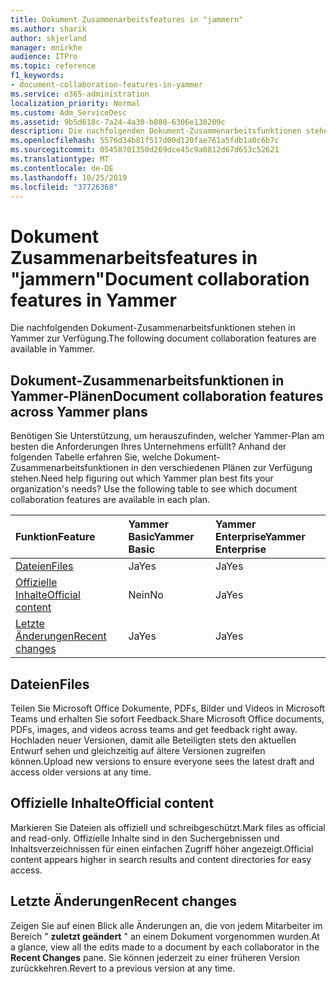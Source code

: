 ```yaml
---
title: Dokument Zusammenarbeitsfeatures in "jammern"
ms.author: sharik
author: skjerland
manager: mnirkhe
audience: ITPro
ms.topic: reference
f1_keywords:
- document-collaboration-features-in-yammer
ms.service: o365-administration
localization_priority: Normal
ms.custom: Adm_ServiceDesc
ms.assetid: 9b5d618c-7a24-4a30-b880-6306e130209c
description: Die nachfolgenden Dokument-Zusammenarbeitsfunktionen stehen in Yammer zur Verfügung.
ms.openlocfilehash: 5576d34b81f517d00d120fae761a5fdb1a0c6b7c
ms.sourcegitcommit: 05458701350d269dce45c9a0812d67d653c52621
ms.translationtype: MT
ms.contentlocale: de-DE
ms.lasthandoff: 10/25/2019
ms.locfileid: "37726368"
---
```

# <a name="document-collaboration-features-in-yammer"></a><span data-ttu-id="6d12a-103">Dokument Zusammenarbeitsfeatures in "jammern"</span><span class="sxs-lookup"><span data-stu-id="6d12a-103">Document collaboration features in Yammer</span></span>

<span data-ttu-id="6d12a-104">Die nachfolgenden Dokument-Zusammenarbeitsfunktionen stehen in Yammer zur Verfügung.</span><span class="sxs-lookup"><span data-stu-id="6d12a-104">The following document collaboration features are available in Yammer.</span></span>
  
## <a name="document-collaboration-features-across-yammer-plans"></a><span data-ttu-id="6d12a-105">Dokument-Zusammenarbeitsfunktionen in Yammer-Plänen</span><span class="sxs-lookup"><span data-stu-id="6d12a-105">Document collaboration features across Yammer plans</span></span>

<span data-ttu-id="6d12a-p101">Benötigen Sie Unterstützung, um herauszufinden, welcher Yammer-Plan am besten die Anforderungen Ihres Unternehmens erfüllt? Anhand der folgenden Tabelle erfahren Sie, welche Dokument-Zusammenarbeitsfunktionen in den verschiedenen Plänen zur Verfügung stehen.</span><span class="sxs-lookup"><span data-stu-id="6d12a-p101">Need help figuring out which Yammer plan best fits your organization's needs? Use the following table to see which document collaboration features are available in each plan.</span></span>
  
|<span data-ttu-id="6d12a-108">**Funktion**</span><span class="sxs-lookup"><span data-stu-id="6d12a-108">**Feature**</span></span>|<span data-ttu-id="6d12a-109">**Yammer Basic**</span><span class="sxs-lookup"><span data-stu-id="6d12a-109">**Yammer Basic**</span></span>|<span data-ttu-id="6d12a-110">**Yammer Enterprise**</span><span class="sxs-lookup"><span data-stu-id="6d12a-110">**Yammer Enterprise**</span></span>|
|:-----|:-----|:-----|
|[<span data-ttu-id="6d12a-111">Dateien</span><span class="sxs-lookup"><span data-stu-id="6d12a-111">Files</span></span>](document-collaboration-features-in-yammer.md#files) <br/> |<span data-ttu-id="6d12a-112">Ja</span><span class="sxs-lookup"><span data-stu-id="6d12a-112">Yes</span></span>  <br/> |<span data-ttu-id="6d12a-113">Ja</span><span class="sxs-lookup"><span data-stu-id="6d12a-113">Yes</span></span>  <br/> |
|[<span data-ttu-id="6d12a-114">Offizielle Inhalte</span><span class="sxs-lookup"><span data-stu-id="6d12a-114">Official content</span></span>](document-collaboration-features-in-yammer.md#official-content) <br/> |<span data-ttu-id="6d12a-115">Nein</span><span class="sxs-lookup"><span data-stu-id="6d12a-115">No</span></span>  <br/> |<span data-ttu-id="6d12a-116">Ja</span><span class="sxs-lookup"><span data-stu-id="6d12a-116">Yes</span></span>  <br/> |
|[<span data-ttu-id="6d12a-117">Letzte Änderungen</span><span class="sxs-lookup"><span data-stu-id="6d12a-117">Recent changes</span></span>](document-collaboration-features-in-yammer.md#recent-changes) <br/> |<span data-ttu-id="6d12a-118">Ja</span><span class="sxs-lookup"><span data-stu-id="6d12a-118">Yes</span></span>  <br/> |<span data-ttu-id="6d12a-119">Ja</span><span class="sxs-lookup"><span data-stu-id="6d12a-119">Yes</span></span>  <br/> |

## <a name="files"></a><span data-ttu-id="6d12a-120">Dateien</span><span class="sxs-lookup"><span data-stu-id="6d12a-120">Files</span></span>

<span data-ttu-id="6d12a-121">Teilen Sie Microsoft Office Dokumente, PDFs, Bilder und Videos in Microsoft Teams und erhalten Sie sofort Feedback.</span><span class="sxs-lookup"><span data-stu-id="6d12a-121">Share Microsoft Office documents, PDFs, images, and videos across teams and get feedback right away.</span></span> <span data-ttu-id="6d12a-122">Hochladen neuer Versionen, damit alle Beteiligten stets den aktuellen Entwurf sehen und gleichzeitig auf ältere Versionen zugreifen können.</span><span class="sxs-lookup"><span data-stu-id="6d12a-122">Upload new versions to ensure everyone sees the latest draft and access older versions at any time.</span></span>
  
## <a name="official-content"></a><span data-ttu-id="6d12a-123">Offizielle Inhalte</span><span class="sxs-lookup"><span data-stu-id="6d12a-123">Official content</span></span>

<span data-ttu-id="6d12a-124">Markieren Sie Dateien als offiziell und schreibgeschützt.</span><span class="sxs-lookup"><span data-stu-id="6d12a-124">Mark files as official and read-only.</span></span> <span data-ttu-id="6d12a-125">Offizielle Inhalte sind in den Suchergebnissen und Inhaltsverzeichnissen für einen einfachen Zugriff höher angezeigt.</span><span class="sxs-lookup"><span data-stu-id="6d12a-125">Official content appears higher in search results and content directories for easy access.</span></span>

## <a name="recent-changes"></a><span data-ttu-id="6d12a-126">Letzte Änderungen</span><span class="sxs-lookup"><span data-stu-id="6d12a-126">Recent changes</span></span>

<span data-ttu-id="6d12a-127">Zeigen Sie auf einen Blick alle Änderungen an, die von jedem Mitarbeiter im Bereich " **zuletzt geändert** " an einem Dokument vorgenommen wurden.</span><span class="sxs-lookup"><span data-stu-id="6d12a-127">At a glance, view all the edits made to a document by each collaborator in the **Recent Changes** pane.</span></span> <span data-ttu-id="6d12a-128">Sie können jederzeit zu einer früheren Version zurückkehren.</span><span class="sxs-lookup"><span data-stu-id="6d12a-128">Revert to a previous version at any time.</span></span>
  